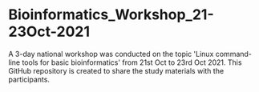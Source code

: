 # Bioinformatics_Workshop_21-23Oct-2021
A 3-day national workshop was conducted on the topic 'Linux command-line tools for basic bioinformatics' from 21st Oct to 23rd Oct 2021. 
This GitHub repository is created to share the study materials with the participants.
